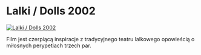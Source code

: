 Lalki / Dolls 2002 
=============
[![Lalki / Dolls 2002 ](http://vidos.pl/images/player.gif)](http://vidos.pl/lalki-dolls-2002)

 Film jest czerpiącą inspiracje z tradycyjnego teatru lalkowego opowieścią o miłosnych perypetiach trzech par.
